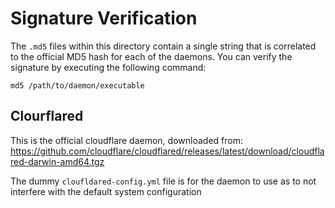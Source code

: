 # Signature Verification

The `.md5` files within this directory contain a single string that is correlated to the official MD5 hash for each of the daemons. You can verify the signature by executing the following command:

`md5 /path/to/daemon/executable`

## Clourflared

This is the official cloudflare daemon, downloaded from: https://github.com/cloudflare/cloudflared/releases/latest/download/cloudflared-darwin-amd64.tgz

The dummy `cloufldared-config.yml` file is for the daemon to use as to not interfere with the default system configuration